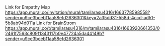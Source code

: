 Link for Empathy Map https://app.mural.co/invitation/mural/tamilarasu4316/1663778598558?sender=u9ce3bceb11aa58efd2636301&key=2a35dd31-558d-4ccd-ad51-5b8ab94d011a
Link for BrainStrom https://app.mural.co/t/tamilarasu4316/m/tamilarasu4316/1663920661353/02461f7563c809f1343117b0e47724a5da44149b?sender=u9ce3bceb11aa58efd2636301
